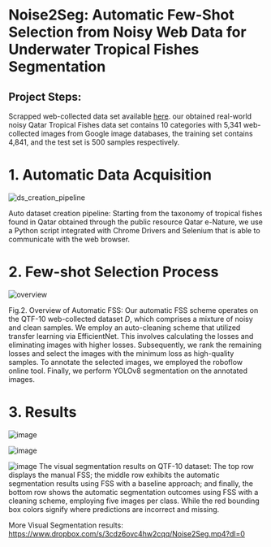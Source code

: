 # Noise2Seg: Automatic Few-Shot Selection from Noisy Web Data for Underwater Tropical Fishes Segmentation
## Project Steps:

Scrapped web-collected data set available [here](https://www.kaggle.com/datasets/naumanullah/qatar-tropical-fishes-10-qtf-10). our obtained real-world noisy Qatar Tropical Fishes data set contains 10 categories with 5,341 web-collected images from Google image databases, the training set contains 4,841, and the test set is 500 samples respectively.

# 1. Automatic Data Acquisition
![ds_creation_pipeline](https://github.com/GilalNauman/Automatic-Few-shot-Selction-ISNCC/assets/62802429/66e279d2-0396-47dd-b704-cbff9d6e2beb)

Auto dataset creation pipeline: Starting from the taxonomy of tropical fishes found in Qatar obtained through the public resource Qatar e-Nature, we use a Python script integrated with Chrome Drivers and Selenium that is able to communicate with the web browser.

# 2. Few-shot Selection Process
![overview](https://github.com/GilalNauman/Automatic-Few-shot-Selction-ISNCC/assets/62802429/c8fe98b9-2158-4a59-a268-1ac1fa858a72)

Fig.2. Overview of Automatic FSS: Our automatic FSS scheme operates on the QTF-10 web-collected dataset $D$, which comprises a mixture of noisy and clean samples. We employ an auto-cleaning scheme that utilized transfer learning via EfficientNet. This involves calculating the losses and eliminating images with higher losses. Subsequently, we rank the remaining losses and select the images with the minimum loss as high-quality samples. To annotate the selected images, we employed the roboflow online tool. Finally, we perform YOLOv8 segmentation on the annotated images.

# 3. Results

![image](https://github.com/GilalNauman/Automatic-Few-shot-Selction-ISNCC/assets/62802429/67973682-f614-45a4-8b47-2c2b5117406f)


![image](https://github.com/GilalNauman/Automatic-Few-shot-Selction-ISNCC/assets/62802429/7f305d97-6d96-4990-a08f-8f3f0e491c86)


![image](https://github.com/GilalNauman/Automatic-Few-shot-Selction-ISNCC/assets/62802429/afaf6a01-6209-47eb-931f-99bbab68e6bb)
The visual segmentation results on QTF-10 dataset: The top row displays the manual FSS; the middle row exhibits the automatic segmentation results using FSS with a baseline approach; and finally, the bottom row shows the automatic segmentation outcomes using FSS with a cleaning scheme, employing five images per class. While the red bounding box colors signify where predictions are incorrect and missing.

More Visual Segmentation results:
https://www.dropbox.com/s/3cdz6ovc4hw2cqq/Noise2Seg.mp4?dl=0
